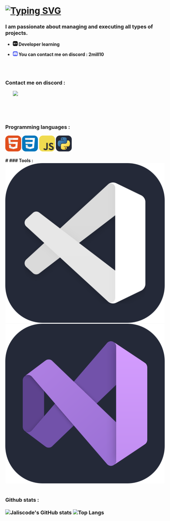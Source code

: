 # [![Typing SVG](https://readme-typing-svg.demolab.com?font=Fira+Code&pause=1000&color=FFFFFF&random=false&width=435&lines=Hi%2C+im+Jalisco)](https://git.io/typing-svg)

### I am passionate about managing and executing all types of projects.

- <p><img src="https://raw.githubusercontent.com/tandpfun/skill-icons/main/icons/DevTo-Dark.svg" width="15"><b> Developer learning </p>

- <p><img src="https://raw.githubusercontent.com/tandpfun/skill-icons/main/icons/Discord.svg" width="15"> You can contact me on discord : 2mill10
<b></p><br>
#
### Contact me on discord :
<div style="display : flex; width : 100%; padding-left : 1.5rem">
<br><img style="width : 45%; height : auto;" src="https://discord.c99.nl/widget/theme-4/1133196664505643169.png">
</div>

<br><br>
#
### Programming languages :
<img src="https://raw.githubusercontent.com/tandpfun/skill-icons/main/icons/HTML.svg" width="50">
<img src="https://raw.githubusercontent.com/tandpfun/skill-icons/main/icons/CSS.svg" width="50">
<img src="https://raw.githubusercontent.com/tandpfun/skill-icons/main/icons/JavaScript.svg" width="50">
<img src="https://raw.githubusercontent.com/tandpfun/skill-icons/main/icons/Python-Dark.svg" width="50"> 
<br><br>
#
### Tools : 
<img src="https://raw.githubusercontent.com/tandpfun/skill-icons/main/icons/VSCode-Dark.svg" width"50"> 
<img src="https://raw.githubusercontent.com/tandpfun/skill-icons/main/icons/VisualStudio-Dark.svg" width"50">

#
### Github stats :<br><br> ![Jaliscode's GitHub stats](https://github-readme-stats.vercel.app/api?username=Jaliscode&show_icons=true&theme=radical) ![Top Langs](https://github-readme-stats.vercel.app/api/top-langs/?username=Jaliscode&layout=compact&theme=radical)




